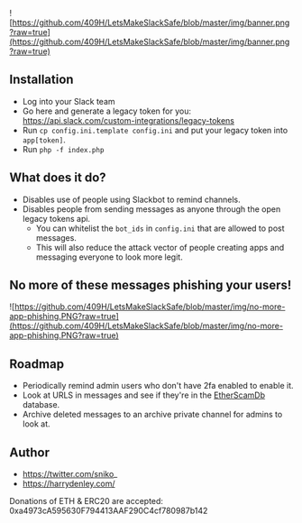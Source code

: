 ![https://github.com/409H/LetsMakeSlackSafe/blob/master/img/banner.png?raw=true](https://github.com/409H/LetsMakeSlackSafe/blob/master/img/banner.png?raw=true)


## Installation
 * Log into your Slack team
 * Go here and generate a legacy token for you: https://api.slack.com/custom-integrations/legacy-tokens
 * Run `cp config.ini.template config.ini` and put your legacy token into `app[token]`.
 * Run `php -f index.php`

## What does it do?

* Disables use of people using Slackbot to remind channels.
* Disables people from sending messages as anyone through the open legacy tokens api.
  * You can whitelist the `bot_ids` in `config.ini` that are allowed to post messages.
  * This will also reduce the attack vector of people creating apps and messaging everyone to look more legit.

## No more of these messages phishing your users!
![https://github.com/409H/LetsMakeSlackSafe/blob/master/img/no-more-app-phishing.PNG?raw=true](https://github.com/409H/LetsMakeSlackSafe/blob/master/img/no-more-app-phishing.PNG?raw=true)

## Roadmap

* Periodically remind admin users who don't have 2fa enabled to enable it.
* Look at URLS in messages and see if they're in the [EtherScamDb](https://etherscamdb.info/) database.
* Archive deleted messages to an archive private channel for admins to look at.

## Author

* https://twitter.com/sniko_
* https://harrydenley.com/

Donations of ETH & ERC20 are accepted: 0xa4973cA595630F794413AAF290C4cf780987b142